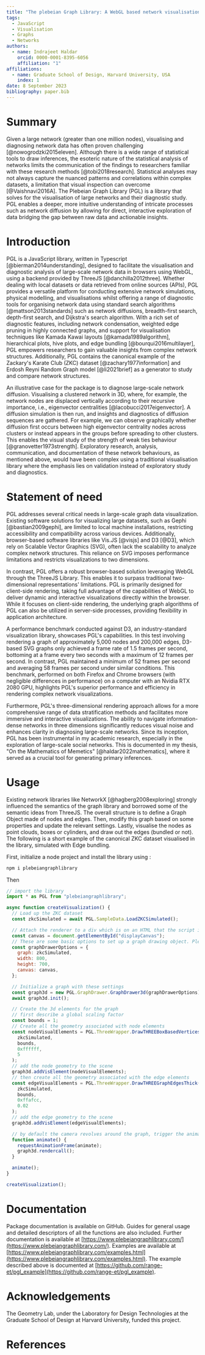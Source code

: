 ```yaml
---
title: "The plebeian Graph Library: A WebGL based network visualisation and diagnostics package"
tags:
  - JavaScript
  - Visualisation
  - Graphs
  - Networks
authors:
  - name: Indrajeet Haldar
    orcid: 0000-0001-8395-6056
    affiliation: "1"
affiliations:
  - name: Graduate School of Design, Harvard University, USA
    index: 1
date: 8 September 2023
bibliography: paper.bib
---
```


# Summary

Given a large network (greater than one million nodes), visualising and diagnosing network data has often proven challenging [@nowogrodzki2015eleven]. Although there is a wide range of statistical tools to draw inferences, the esoteric nature of the statistical analysis of networks limits the communication of the findings to researchers familiar with these research methods [@tobi2018research].   Statistical analyses may not always capture the nuanced patterns and correlations within complex datasets, a limitation that visual inspection can overcome [@Vaishnavi2016A]. The Plebeian Graph Library (PGL) is a library that solves for the visualisation of large networks and their diagnostic study. PGL enables a deeper, more intuitive understanding of intricate processes such as network diffusion by allowing for direct, interactive exploration of data bridging the gap between raw data and actionable insights.

# Introduction

PGL is a JavaScript library, written in Typescript [@bierman2014understanding], designed to facilitate the visualisation and diagnostic analysis of large-scale network data in browsers using WebGL, using a backend provided by ThreeJS [@danchilla2012three]. Whether dealing with local datasets or data retrieved from online sources (APIs), PGL provides a versatile platform for conducting extensive network simulations, physical modelling, and visualisations whilst offering a range of diagnostic tools for organising network data using standard search algorithms [@mattson2013standards] such as network diffusions, breadth-first search, depth-first search, and Dijkstra's search algorithm. With a rich set of diagnostic features, including network condensation, weighted edge pruning in highly connected graphs, and support for visualisation techniques like Kamada Kawai layouts [@kamada1989algorithm], hierarchical plots, hive plots, and edge bundling [@bourqui2016multilayer], PGL empowers researchers to gain valuable insights from complex network structures. Additionally, PGL contains the canonical example of the Zackary's Karate Club (ZKC) dataset [@zachary1977information] and Erdosh Reyni Random Graph model [@li2021brief] as a generator to study and compare network structures.

An illustrative case for the package is to diagnose large-scale network diffusion. Visualising a clustered network in 3D, where, for example, the network nodes are displaced vertically according to their recursive importance, i.e., eigenvector centralities [@lacobucci2017eigenvector]. A diffusion simulation is then run, and insights and diagnostics of diffusion sequences are gathered. For example, we can observe graphically whether diffusion first occurs between high eigenvector centrality nodes across clusters or instead appears in the groups before spreading to other clusters. This enables the visual study of the strength of weak ties behaviour [@granovetter1973strength]. Exploratory research, analysis, communication, and documentation of these network behaviours, as mentioned above, would have been complex using a traditional visualisation library where the emphasis lies on validation instead of exploratory study and diagnostics.

# Statement of need

PGL addresses several critical needs in large-scale graph data visualization. Existing software solutions for visualizing large datasets, such as Gephi [@bastian2009gephi], are limited to local machine installations, restricting accessibility and compatibility across various devices. Additionally, browser-based software libraries like Vis.JS [@visjs] and D3 [@D3], which rely on Scalable Vector Graphics (SVG), often lack the scalability to analyze complex network structures. This reliance on SVG imposes performance limitations and restricts visualizations to two dimensions.

In contrast, PGL offers a robust browser-based solution leveraging WebGL through the ThreeJS Library. This enables it to surpass traditional two-dimensional representations' limitations. PGL is primarily designed for client-side rendering, taking full advantage of the capabilities of WebGL to deliver dynamic and interactive visualizations directly within the browser. While it focuses on client-side rendering, the underlying graph algorithms of PGL can also be utilized in server-side processes, providing flexibility in application architecture.

A performance benchmark conducted against D3, an industry-standard visualization library, showcases PGL's capabilities. In this test involving rendering a graph of approximately 5,000 nodes and 200,000 edges, D3-based SVG graphs only achieved a frame rate of 1.5 frames per second, bottoming at a frame every two seconds with a maximum of 12 frames per second. In contrast, PGL maintained a minimum of 52 frames per second and averaging 58 frames per second under similar conditions. This benchmark, performed on both Firefox and Chrome browsers (with negligible differences in performance) on a computer with an Nvidia RTX 2080 GPU, highlights PGL's superior performance and efficiency in rendering complex network visualizations.

Furthermore, PGL's three-dimensional rendering approach allows for a more comprehensive range of data stratification methods and facilitates more immersive and interactive visualizations. The ability to navigate information-dense networks in three dimensions significantly reduces visual noise and enhances clarity in diagnosing large-scale networks. Since its inception, PGL has been instrumental in my academic research, especially in the exploration of large-scale social networks. This is documented in my thesis, "On the Mathematics of Memetics" [@haldar2022mathematics], where it served as a crucial tool for generating primary inferences.

# Usage

Existing network libraries like NetworkX [@hagberg2008exploring] strongly influenced the semantics of the graph library and borrowed some of the semantic ideas from ThreeJS. The overall structure is to define a Graph Object made of nodes and edges. Then, modify this graph based on some properties and update the relevant settings. Lastly, visualise the nodes as point clouds, boxes or cylinders, and draw out the edges (bundled or not). The following is a short example of the canonical ZKC dataset visualised in the library, simulated with Edge bundling.

First, initialize a node project and install the library using :

```bash
npm i plebeiangraphlibrary
```

Then

```javascript
// import the library
import * as PGL from "plebeiangraphlibrary";

async function createVisualization() {
  // Load up the ZKC dataset 
  const zkcSimulated = await PGL.SampleData.LoadZKCSimulated();

  // Attach the renderer to a div which is on an HTML that the script is linked too
  const canvas = document.getElementById("displayCanvas");
  // These are some basic options to set up a graph drawing object. Please refer to the documentation for more options
  const graphDrawerOptions = {
    graph: zkcSimulated,
    width: 800,
    height: 700,
    canvas: canvas,
  };

  // Initialize a graph with these settings
  const graph3d = new PGL.GraphDrawer.GraphDrawer3d(graphDrawerOptions);
  await graph3d.init();

  // Create the 3d elements for the graph
  // first describe a global scaling factor
  const bounds = 1;
  // Create all the geometry associated with node elements
  const nodeVisualElements = PGL.ThreeWrapper.DrawTHREEBoxBasedVertices(
    zkcSimulated,
    bounds,
    0xffffff,
    5
  );
  // add the node geometry to the scene
  graph3d.addVisElement(nodeVisualElements);
  // then create all the geometry associated with the edge elements
  const edgeVisualElements = PGL.ThreeWrapper.DrawTHREEGraphEdgesThick(
    zkcSimulated,
    bounds,
    0xffafcc,
    0.02
  );
  // add the edge geometry to the scene
  graph3d.addVisElement(edgeVisualElements);

  // by default the camera revolves around the graph, trigger the animation call
  function animate() {
    requestAnimationFrame(animate);
    graph3d.rendercall();
  }

  animate();
}

createVisualization();
```

# Documentation

Package documentation is available on GitHub. Guides for general usage and detailed descriptors of all the functions are also included. Further documentation is available at [https://www.plebeiangraphlibrary.com/](https://www.plebeiangraphlibrary.com/). Examples are available at [https://www.plebeiangraphlibrary.com/examples.html](https://www.plebeiangraphlibrary.com/examples.html). The example described above is documented at [https://github.com/range-et/pgl_example](https://github.com/range-et/pgl_example).

# Acknowledgements

The Geometry Lab, under the Laboratory for Design Technologies at the Graduate School of Design at Harvard University, funded this project.

# References
